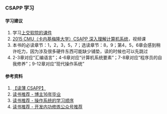 ### CSAPP 学习

#### 学习建议
1. 学习[上交软院的课件](https://ipads.se.sjtu.edu.cn/courses/ics/2017/index.shtml)
1. [2015 CMU（卡内基梅隆大学）CSAPP 深入理解计算机系统](https://www.bilibili.com/video/BV1iW411d7hd)，视频课
1. 本书的必读章节：1，2，3，5，7；选读章节：8，9；第4，5，6章会感到稍许吃力，因为涉及很多硬件东西可能缺少铺垫，读的时候也可以先跳过
1. 2-3章对应“汇编语言”；4-6章对应“计算机系统要素”；7-8章对应“程序员的自我修养”；9-12章对应“现代操作系统”

#### 参考资料
1. [【读薄 CSAPP】](https://wdxtub.com/csapp/thin-csapp-0/2016/04/16/)
1. [读书推荐 - 博主16年毕业](https://zhenbianshu.github.io/book_list.html)
1. [读书推荐 - 操作系统的学习顺序](https://hanfeng.ink/post/os_compiler_map/)
1. [读书推荐 - 开发内功修炼公众号推荐](https://mp.weixin.qq.com/s/OQyGEi0rvJRS0HJstaPWKQ)